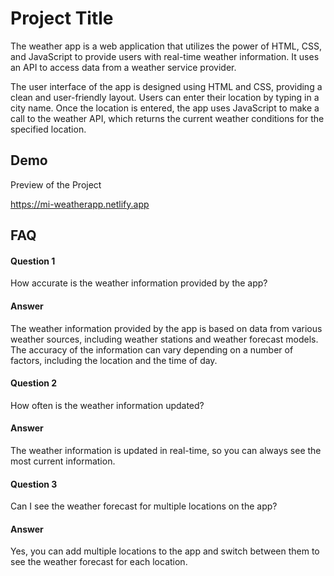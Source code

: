 # Project Title

The weather app is a web application that utilizes the power of HTML, CSS, and JavaScript to provide users with real-time weather information. It uses an API to access data from a weather service provider.

The user interface of the app is designed using HTML and CSS, providing a clean and user-friendly layout. Users can enter their location by typing in a city name. Once the location is entered, the app uses JavaScript to make a call to the weather API, which returns the current weather conditions for the specified location.


## Demo

Preview of the Project

https://mi-weatherapp.netlify.app


## FAQ

#### Question 1
How accurate is the weather information provided by the app?
#### Answer
The weather information provided by the app is based on data from various weather sources, including weather stations and weather forecast models. The accuracy of the information can vary depending on a number of factors, including the location and the time of day.
#### Question 2
 How often is the weather information updated?
#### Answer
The weather information is updated in real-time, so you can always see the most current information.
#### Question 3
Can I see the weather forecast for multiple locations on the app?
#### Answer
Yes, you can add multiple locations to the app and switch between them to see the weather forecast for each location.
